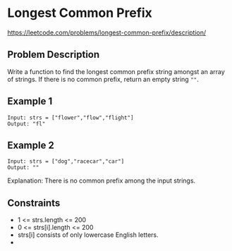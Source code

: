 # Longest Common Prefix

https://leetcode.com/problems/longest-common-prefix/description/

## Problem Description

Write a function to find the longest common prefix string amongst an array of strings.
If there is no common prefix, return an empty string `""`.

## Example 1

```text
Input: strs = ["flower","flow","flight"]
Output: "fl"
```

## Example 2

```text
Input: strs = ["dog","racecar","car"]
Output: ""
```

Explanation: There is no common prefix among the input strings.

## Constraints

- 1 <= strs.length <= 200
- 0 <= strs[i].length <= 200
- strs[i] consists of only lowercase English letters.
- 